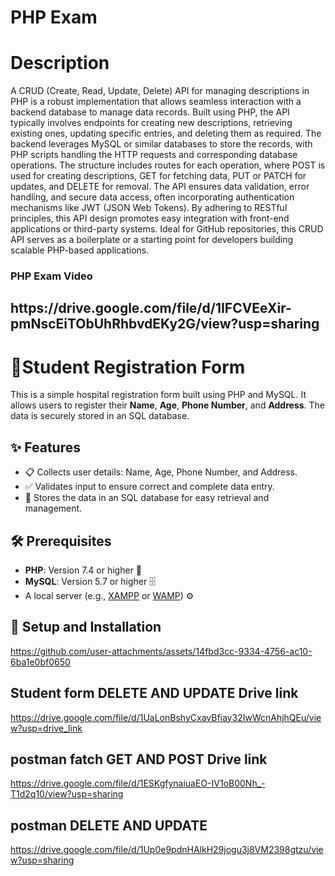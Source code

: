 

<h1 > PHP Exam </h1>

# Description
A CRUD (Create, Read, Update, Delete) API for managing descriptions in PHP is a robust implementation that allows seamless interaction with a backend database to manage data records. Built using PHP, the API typically involves endpoints for creating new descriptions, retrieving existing ones, updating specific entries, and deleting them as required. The backend leverages MySQL or similar databases to store the records, with PHP scripts handling the HTTP requests and corresponding database operations. The structure includes routes for each operation, where POST is used for creating descriptions, GET for fetching data, PUT or PATCH for updates, and DELETE for removal. The API ensures data validation, error handling, and secure data access, often incorporating authentication mechanisms like JWT (JSON Web Tokens). By adhering to RESTful principles, this API design promotes easy integration with front-end applications or third-party systems. Ideal for GitHub repositories, this CRUD API serves as a boilerplate or a starting point for developers building scalable PHP-based applications.

<h3 > PHP Exam Video </h3>
<div >
<h2> https://drive.google.com/file/d/1IFCVEeXir-pmNscEiTObUhRhbvdEKy2G/view?usp=sharing</h2>
</div>






# 🏥Student Registration Form

This is a simple hospital registration form built using PHP and MySQL. It allows users to register their **Name**, **Age**, **Phone Number**, and **Address**. The data is securely stored in an SQL database.

## ✨ Features

- 📋 Collects user details: Name, Age, Phone Number, and Address.
- ✅ Validates input to ensure correct and complete data entry.
- 💾 Stores the data in an SQL database for easy retrieval and management.

## 🛠️ Prerequisites

- **PHP**: Version 7.4 or higher 🐘
- **MySQL**: Version 5.7 or higher 🗄️
- A local server (e.g., [XAMPP](https://www.apachefriends.org/) or [WAMP](https://www.wampserver.com/)) ⚙️

## 🚀 Setup and Installation


https://github.com/user-attachments/assets/14fbd3cc-9334-4756-ac10-6ba1e0bf0650


##  Student form DELETE AND UPDATE Drive link 
https://drive.google.com/file/d/1UaLonBshyCxavBfiay32IwWcnAhjhQEu/view?usp=drive_link


## postman fatch GET AND POST  Drive link 
https://drive.google.com/file/d/1ESKgfynaiuaEO-IV1oB00Nh_-T1d2q10/view?usp=sharing

## postman  DELETE AND UPDATE
https://drive.google.com/file/d/1Up0e9pdnHAlkH29jogu3j8VM2398gtzu/view?usp=sharing

